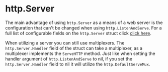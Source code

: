 # http.Server

The main advantage of using `http.Server` as a means of a web server is the configuration that can't be changed when using `http.ListenAndServe`. For a full list of configurable fields on the `http.Server` struct click [click here](https://golang.org/pkg/net/http/#Server).

When utilizing a server you can still use multiplexers. The `http.Server.Handler` field of the struct can take a multiplexer, as a multiplexer implements the `ServeHTTP` method. Just like when setting the handler argument of `http.ListenAndServe` to nil, if you set the `http.Server.Handler` field to nil it will utilize the `http.DefaultServeMux`.